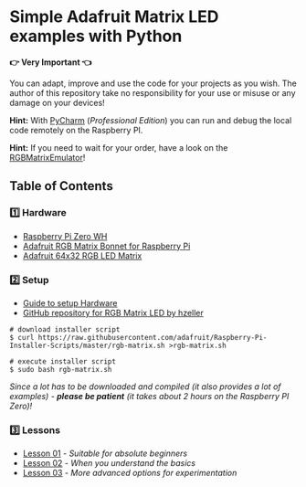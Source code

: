# Simple Adafruit Matrix LED examples with Python

**:point_right: Very Important :point_left:**

You can adapt, improve and use the code for your projects as you wish. The author of this repository take no responsibility for your use or misuse or any damage on your devices!

**Hint:** With [PyCharm](https://www.jetbrains.com/pycharm/) (*Professional Edition*) you can run and debug the local code remotely on the Raspberry PI.

**Hint:** If you need to wait for your order, have a look on the [RGBMatrixEmulator](https://github.com/ty-porter/RGBMatrixEmulator)!

## Table of Contents

### **:one: Hardware**
- [Raspberry Pi Zero WH ](https://www.adafruit.com/product/3708)
- [Adafruit RGB Matrix Bonnet for Raspberry Pi](https://www.adafruit.com/product/3211)
- [Adafruit 64x32 RGB LED Matrix](https://www.adafruit.com/?q=64x32+RGB+LED+Matrix&sort=BestMatch)

### **:two: Setup**
- [Guide to setup Hardware](https://learn.adafruit.com/adafruit-rgb-matrix-bonnet-for-raspberry-pi)
- [GitHub repository for RGB Matrix LED by hzeller](https://github.com/hzeller/rpi-rgb-led-matrix)

```shell
# download installer script
$ curl https://raw.githubusercontent.com/adafruit/Raspberry-Pi-Installer-Scripts/master/rgb-matrix.sh >rgb-matrix.sh

# execute installer script
$ sudo bash rgb-matrix.sh
```

*Since a lot has to be downloaded and compiled (it also provides a lot of examples) - **please be patient** (it takes about 2 hours on the Raspberry PI Zero)!*

### **:three: Lessons**
- [Lesson 01](./Lesson_01/readme.md) - *Suitable for absolute beginners*
- [Lesson 02](./Lesson_02/readme.md) - *When you understand the basics*
- [Lesson 03](./Lesson_03/readme.md) - *More advanced options for experimentation*
